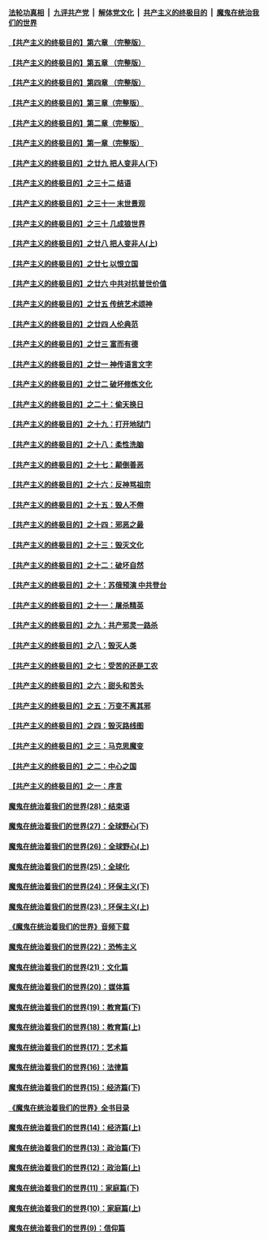 ####  [法轮功真相](../../../../basic/blob/master/README.md?t=06090701) &nbsp;|&nbsp; [九评共产党](../../../../9ping.md/blob/master/README.md?t=06090701) &nbsp;|&nbsp; [解体党文化](../../../../jtdwh.md/blob/master/README.md?t=06090701)  &nbsp;|&nbsp; [共产主义的终极目的](../../../../gczydzjmd.md/blob/master/README.md?t=06090701) &nbsp;|&nbsp; [魔鬼在统治我们的世界](../../../../mgztzwmdsj.md/blob/master/README.md?t=06090701) 

#### [【共产主义的终极目的】第六章 （完整版）](../pages/nsc422/n11428913.md?t=06090701) 

#### [【共产主义的终极目的】第五章 （完整版）](../pages/nsc422/n11428912.md?t=06090701) 

#### [【共产主义的终极目的】第四章 （完整版）](../pages/nsc422/n11428907.md?t=06090701) 

#### [【共产主义的终极目的】第三章（完整版）](../pages/nsc422/n11428848.md?t=06090701) 

#### [【共产主义的终极目的】第二章（完整版）](../pages/nsc422/n11428831.md?t=06090701) 

#### [【共产主义的终极目的】第一章（完整版）](../pages/nsc422/n11417651.md?t=06090701) 

#### [【共产主义的终极目的】之廿九 把人变非人(下)](../pages/nsc422/n11344140.md?t=06090701) 

#### [【共产主义的终极目的】之三十二 结语](../pages/nsc422/n11360535.md?t=06090701) 

#### [【共产主义的终极目的】之三十一 末世景观](../pages/nsc422/n11351129.md?t=06090701) 

#### [【共产主义的终极目的】之三十 几成狼世界](../pages/nsc422/n11348280.md?t=06090701) 

#### [【共产主义的终极目的】之廿八 把人变非人(上)](../pages/nsc422/n11340492.md?t=06090701) 

#### [【共产主义的终极目的】之廿七 以恨立国](../pages/nsc422/n11336944.md?t=06090701) 

#### [【共产主义的终极目的】之廿六 中共对抗普世价值](../pages/nsc422/n11324785.md?t=06090701) 

#### [【共产主义的终极目的】之廿五 传统艺术颂神](../pages/nsc422/n11296396.md?t=06090701) 

#### [【共产主义的终极目的】之廿四 人伦典范](../pages/nsc422/n11296397.md?t=06090701) 

#### [【共产主义的终极目的】之廿三 富而有德](../pages/nsc422/n11283598.md?t=06090701) 

#### [【共产主义的终极目的】之廿一 神传语言文字](../pages/nsc422/n11263265.md?t=06090701) 

#### [【共产主义的终极目的】之廿二 破坏修炼文化](../pages/nsc422/n11245728.md?t=06090701) 

#### [【共产主义的终极目的】之二十：偷天换日](../pages/nsc422/n11238846.md?t=06090701) 

#### [【共产主义的终极目的】之十九：打开地狱门](../pages/nsc422/n11206376.md?t=06090701) 

#### [【共产主义的终极目的】之十八：柔性洗脑](../pages/nsc422/n11199994.md?t=06090701) 

#### [【共产主义的终极目的】之十七：颠倒善恶](../pages/nsc422/n11179782.md?t=06090701) 

#### [【共产主义的终极目的】之十六：反神骂祖宗](../pages/nsc422/n11166798.md?t=06090701) 

#### [【共产主义的终极目的】之十五：毁人不倦](../pages/nsc422/n11166792.md?t=06090701) 

#### [【共产主义的终极目的】之十四：邪恶之最](../pages/nsc422/n11150249.md?t=06090701) 

#### [【共产主义的终极目的】之十三：毁灭文化](../pages/nsc422/n11135227.md?t=06090701) 

#### [【共产主义的终极目的】之十二：破坏自然](../pages/nsc422/n11135214.md?t=06090701) 

#### [【共产主义的终极目的】之十：苏俄预演 中共登台](../pages/nsc422/n11118424.md?t=06090701) 

#### [【共产主义的终极目的】之十一：屠杀精英](../pages/nsc422/n11118442.md?t=06090701) 

#### [【共产主义的终极目的】之九：共产邪灵一路杀](../pages/nsc422/n11114139.md?t=06090701) 

#### [【共产主义的终极目的】之八：毁灭人类](../pages/nsc422/n11108503.md?t=06090701) 

#### [【共产主义的终极目的】之七：受苦的还是工农](../pages/nsc422/n11101809.md?t=06090701) 

#### [【共产主义的终极目的】之六：甜头和苦头](../pages/nsc422/n11096971.md?t=06090701) 

#### [【共产主义的终极目的】之五：万变不离其邪](../pages/nsc422/n11091285.md?t=06090701) 

#### [【共产主义的终极目的】之四：毁灭路线图](../pages/nsc422/n11086284.md?t=06090701) 

#### [【共产主义的终极目的】之三：马克思魔变](../pages/nsc422/n11061941.md?t=06090701) 

#### [【共产主义的终极目的】之二：中心之国](../pages/nsc422/n11047728.md?t=06090701) 

#### [【共产主义的终极目的】之一：序言](../pages/nsc422/n11086077.md?t=06090701) 

#### [魔鬼在统治着我们的世界(28)：结束语](../pages/nsc422/n10936246.md?t=06090701) 

#### [魔鬼在统治着我们的世界(27)：全球野心(下)](../pages/nsc422/n10928319.md?t=06090701) 

#### [魔鬼在统治着我们的世界(26)：全球野心(上)](../pages/nsc422/n10900318.md?t=06090701) 

#### [魔鬼在统治着我们的世界(25)：全球化](../pages/nsc422/n10788205.md?t=06090701) 

#### [魔鬼在统治着我们的世界(24)：环保主义(下)](../pages/nsc422/n10695307.md?t=06090701) 

#### [魔鬼在统治着我们的世界(23)：环保主义(上)](../pages/nsc422/n10688613.md?t=06090701) 

#### [《魔鬼在统治着我们的世界》音频下载](../pages/nsc422/n10635553.md?t=06090701) 

#### [魔鬼在统治着我们的世界(22)：恐怖主义](../pages/nsc422/n10614727.md?t=06090701) 

#### [魔鬼在统治着我们的世界(21)：文化篇](../pages/nsc422/n10597706.md?t=06090701) 

#### [魔鬼在统治着我们的世界(20)：媒体篇](../pages/nsc422/n10586579.md?t=06090701) 

#### [魔鬼在统治着我们的世界(19)：教育篇(下)](../pages/nsc422/n10564808.md?t=06090701) 

#### [魔鬼在统治着我们的世界(18)：教育篇(上)](../pages/nsc422/n10526970.md?t=06090701) 

#### [魔鬼在统治着我们的世界(17)：艺术篇](../pages/nsc422/n10499093.md?t=06090701) 

#### [魔鬼在统治着我们的世界(16)：法律篇](../pages/nsc422/n10485969.md?t=06090701) 

#### [魔鬼在统治着我们的世界(15)：经济篇(下)](../pages/nsc422/n10469975.md?t=06090701) 

#### [《魔鬼在统治着我们的世界》全书目录](../pages/nsc422/n10464261.md?t=06090701) 

#### [魔鬼在统治着我们的世界(14)：经济篇(上)](../pages/nsc422/n10457370.md?t=06090701) 

#### [魔鬼在统治着我们的世界(13)：政治篇(下)](../pages/nsc422/n10448270.md?t=06090701) 

#### [魔鬼在统治着我们的世界(12)：政治篇(上)](../pages/nsc422/n10444576.md?t=06090701) 

#### [魔鬼在统治着我们的世界(11)：家庭篇(下)](../pages/nsc422/n10440961.md?t=06090701) 

#### [魔鬼在统治着我们的世界(10)：家庭篇(上)](../pages/nsc422/n10435448.md?t=06090701) 

#### [魔鬼在统治着我们的世界(9)：信仰篇](../pages/nsc422/n10432159.md?t=06090701) 

